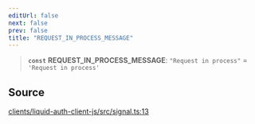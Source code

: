 ```yaml
---
editUrl: false
next: false
prev: false
title: "REQUEST_IN_PROCESS_MESSAGE"
---
```


> **`const`** **REQUEST\_IN\_PROCESS\_MESSAGE**: `"Request in process"` = `'Request in process'`

## Source

[clients/liquid-auth-client-js/src/signal.ts:13](https://github.com/algorandfoundation/liquid-auth/blob/8878aa0007608386baa019f80c46f90dd8baec70/clients/liquid-auth-client-js/src/signal.ts#L13)
